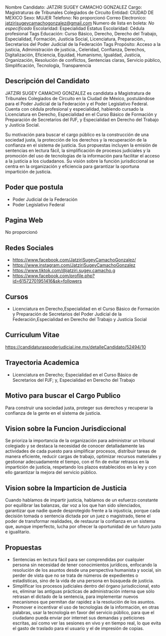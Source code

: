 Nombre Candidato: JATZIRI SUGEY CAMACHO GONZALEZ
Cargo: Magistraturas de Tribunales Colegiados de Circuito
Entidad: CIUDAD DE MEXICO
Sexo: MUJER
Telefono: No proporcionó
Correo Electronico: jatzirisugeycamachogonzalez@gmail.com
Numero de lista en boleta: *No especificado*
Escolaridad: Especialidad
Estatus Escolaridad: Cédula profesional
Tags Educación: Curso Básico, Derecho, Derecho del Trabajo, Especialidad, Formación, Justicia Social, Licenciatura, Preparación., Secretarios del Poder Judicial de la Federación
Tags Propósito: Acceso a la justicia, Administración de justicia., Celeridad, Confianza, Derechos, Digitalización, Eficiencia, Equidad, Humanismo, Igualdad, Justicia, Organización, Resolución de conflictos, Sentencias claras, Servicio público, Simplificación, Tecnología, Transparencia


## Descripción del Candidato 

JATZIRI SUGEY CAMACHO GONZALEZ es candidata a Magistratura de Tribunales Colegiados de Circuito en la Ciudad de México, postulándose para el Poder Judicial de la Federación y el Poder Legislativo Federal. Cuenta con cédula profesional y especialidad, habiendo cursado la Licenciatura en Derecho, Especialidad en el Curso Básico de Formación y Preparación de Secretarios del PJF, y Especialidad en Derecho del Trabajo y Justicia Social.

Su motivación para buscar el cargo público es la construcción de una sociedad justa, la protección de los derechos y la recuperación de la confianza en el sistema de justicia. Sus propuestas incluyen la emisión de sentencias en lectura fácil, la simplificación de procesos judiciales y la promoción del uso de tecnologías de la información para facilitar el acceso a la justicia a los ciudadanos. Su visión sobre la función jurisdiccional se centra en la organización y eficiencia para garantizar la oportuna impartición de justicia.


## Poder que postula

- Poder Judicial de la Federación
- Poder Legislativo Federal


## Pagina Web

No proporcionó


## Redes Sociales

- https://www.facebook.com/JatziriSugeyCamachoGonzalez/
- https://www.instagram.com/JatziriSugeyCamachoGonzalez
- https://www.tiktok.com/@jatziri.sugey.camacho.g
- https://www.facebook.com/profile.php?id=61572701951416&sk=followers


## Cursos

- Licenciatura en Derecho,Especialidad en el Curso Básico de Formación y Preparación de Secretarios del Poder Judicial de la Federación,Especialidad en Derecho del Trabajo y Justicia Social


## Curriculum Vitae

https://candidaturaspoderjudicial.ine.mx/detalleCandidato/52494/10


## Trayectoria Academica

- Licenciatura en Derecho; Especialidad en el Curso Básico de Secretarios del PJF; y, Especialidad en Derecho del Trabajo


## Motivo para buscar el Cargo Publico

Para construir una sociedad justa, proteger sus derechos y recuperar la confianza de la gente en el sistema de justicia.


## Vision sobre la Funcion Jurisdiccional

Se prioriza la importancia de la organización para administrar un tribunal colegiado y se destaca la necesidad de conocer detalladamente las actividades de cada puesto para simplificar procesos, distribuir tareas de manera eficiente, reducir cargas de trabajo, optimizar recursos materiales y gestionar adecuadamente el tiempo, con el fin de evitar retrasos en la impartición de justicia, respetando los plazos establecidos en la ley y con ello garantizar la mejora del servicio público.


## Vision sobre la Imparticion de Justicia

Cuando hablamos de impartir justicia, hablamos de un esfuerzo constante por equilibrar las balanzas, dar voz a los que han sido silenciados, garantizar que nadie quede desprotegido frente a la injusticia, porque cada decisión tomada o sentencia dictada por un juez o magistrado, tiene el poder de transformar realidades, de restaurar la confianza en un sistema que, aunque imperfecto, lucha por ofrecer la oportunidad de un futuro justo e igualitario.


## Propuestas

- Sentencias en lectura fácil para ser comprendidas por cualquier persona sin necesidad de tener conocimientos jurídicos, enfocando la resolución de los asuntos desde una perspectiva humanista y social, sin perder de vista que no se trata de números de expedientes o estadísticas, sino de la vida de una persona en búsqueda de justicia.
- Simplificar los procesos judiciales dentro del órgano jurisdiccional, esto es, eliminar las antiguas prácticas de administración interna que sólo retrasan el dictado de la sentencia, para implementar nuevos mecanismos que permitan dar rapidez a la resolución de los asuntos.
- Promover e incentivar el uso de tecnologías de la información, en otras palabras, usar la tecnología en favor del servicio público, para que el ciudadano pueda enviar por internet sus demandas y peticiones escritas, así como ver las sesiones en vivo y en tiempo real, lo que evita el gasto de traslado para el usuario y el de impresión de copias.

